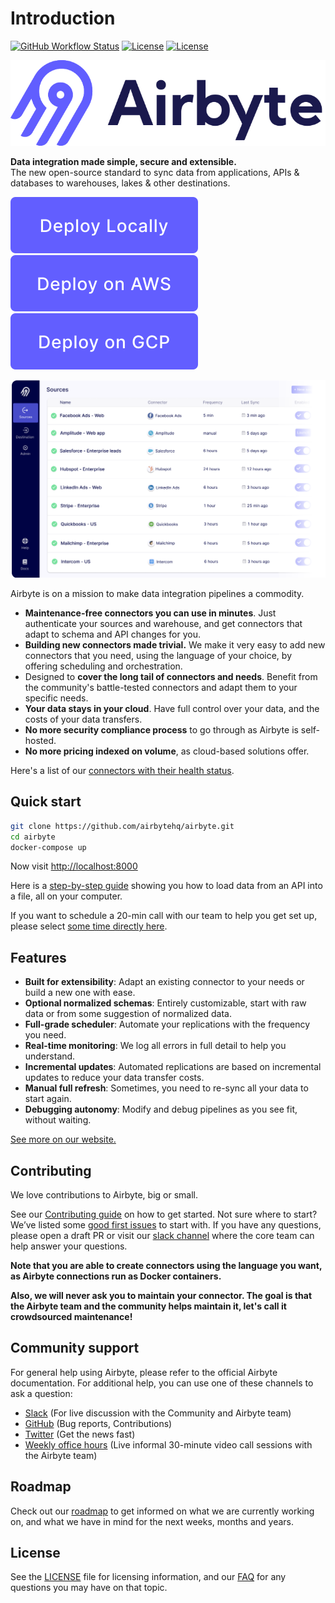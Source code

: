 # Introduction

[![GitHub Workflow Status](https://img.shields.io/github/workflow/status/airbytehq/airbyte/Airbyte%20CI)](https://github.com/airbytehq/airbyte/actions/workflows/gradle.yml) [![License](https://img.shields.io/static/v1?label=license&message=MIT&color=brightgreen)](https://github.com/airbytehq/airbyte/tree/a9b1c6c0420550ad5069aca66c295223e0d05e27/LICENSE/README.md) [![License](https://img.shields.io/static/v1?label=license&message=ELv2&color=brightgreen)](https://github.com/airbytehq/airbyte/tree/a9b1c6c0420550ad5069aca66c295223e0d05e27/LICENSE/README.md)

![](docs/.gitbook/assets/airbyte_new_logo.svg)

**Data integration made simple, secure and extensible.**  
The new open-source standard to sync data from applications, APIs & databases to warehouses, lakes & other destinations.

[![](docs/.gitbook/assets/deploy-locally.svg)](docs/deploying-airbyte/local-deployment.md) [![](docs/.gitbook/assets/deploy-on-aws.svg)](docs/deploying-airbyte/on-aws-ec2.md) [![](docs/.gitbook/assets/deploy-on-gcp.svg)](docs/deploying-airbyte/on-gcp-compute-engine.md)

![](docs/.gitbook/assets/airbyte-ui-for-your-integration-pipelines.png)

Airbyte is on a mission to make data integration pipelines a commodity.

* **Maintenance-free connectors you can use in minutes**. Just authenticate your sources and warehouse, and get connectors that adapt to schema and API changes for you.
* **Building new connectors made trivial.** We make it very easy to add new connectors that you need, using the language of your choice, by offering scheduling and orchestration. 
* Designed to **cover the long tail of connectors and needs**. Benefit from the community's battle-tested connectors and adapt them to your specific needs.
* **Your data stays in your cloud**. Have full control over your data, and the costs of your data transfers. 
* **No more security compliance process** to go through as Airbyte is self-hosted. 
* **No more pricing indexed on volume**, as cloud-based solutions offer. 

Here's a list of our [connectors with their health status](docs/integrations/).

## Quick start

```bash
git clone https://github.com/airbytehq/airbyte.git
cd airbyte
docker-compose up
```

Now visit [http://localhost:8000](http://localhost:8000)

Here is a [step-by-step guide](https://github.com/airbytehq/airbyte/tree/e378d40236b6a34e1c1cb481c8952735ec687d88/docs/quickstart/getting-started.md) showing you how to load data from an API into a file, all on your computer.

If you want to schedule a 20-min call with our team to help you get set up, please select [some time directly here](https://calendly.com/nataliekwong/airbyte-onboarding).

## Features

* **Built for extensibility**: Adapt an existing connector to your needs or build a new one with ease.
* **Optional normalized schemas**: Entirely customizable, start with raw data or from some suggestion of normalized data.
* **Full-grade scheduler**: Automate your replications with the frequency you need.
* **Real-time monitoring**: We log all errors in full detail to help you understand.
* **Incremental updates**: Automated replications are based on incremental updates to reduce your data transfer costs.
* **Manual full refresh**: Sometimes, you need to re-sync all your data to start again.
* **Debugging autonomy**: Modify and debug pipelines as you see fit, without waiting.

[See more on our website.](https://airbyte.io/features/)

## Contributing

We love contributions to Airbyte, big or small.

See our [Contributing guide](docs/contributing-to-airbyte/) on how to get started. Not sure where to start? We’ve listed some [good first issues](https://github.com/airbytehq/airbyte/labels/good%20first%20issue) to start with. If you have any questions, please open a draft PR or visit our [slack channel](https://github.com/airbytehq/airbyte/tree/a9b1c6c0420550ad5069aca66c295223e0d05e27/slack.airbyte.io) where the core team can help answer your questions.

**Note that you are able to create connectors using the language you want, as Airbyte connections run as Docker containers.**

**Also, we will never ask you to maintain your connector. The goal is that the Airbyte team and the community helps maintain it, let's call it crowdsourced maintenance!**

## Community support

For general help using Airbyte, please refer to the official Airbyte documentation. For additional help, you can use one of these channels to ask a question:

* [Slack](https://slack.airbyte.io) \(For live discussion with the Community and Airbyte team\)
* [GitHub](https://github.com/airbytehq/airbyte) \(Bug reports, Contributions\)
* [Twitter](https://twitter.com/airbytehq) \(Get the news fast\)
* [Weekly office hours](https://airbyte.io/weekly-office-hours/) \(Live informal 30-minute video call sessions with the Airbyte team\)

## Roadmap

Check out our [roadmap](docs/project-overview/roadmap.md) to get informed on what we are currently working on, and what we have in mind for the next weeks, months and years.

## License

See the [LICENSE](docs/project-overview/licenses/) file for licensing information, and our [FAQ](docs/project-overview/licenses/license-faq.md) for any questions you may have on that topic. 

